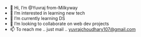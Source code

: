 - 👋 Hi, I’m @Yuvraj from-Milkyway
- 👀 I’m interested in learning new tech
- 🌱 I’m currently learning DS
- 💞️ I’m looking to collaborate on web dev projects
- 📫 To reach me .. just mail .. yuvrajchoudhary107@gmail.com

<!---
Yuvraj-from-Milkyway/Yuvraj-from-Milkyway is a ✨ special ✨ repository because its `README.md` (this file) appears on your GitHub profile.
You can click the Preview link to take a look at your changes.
--->
